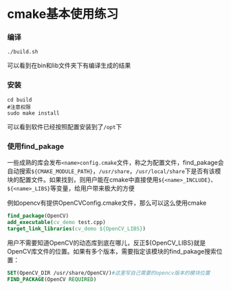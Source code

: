 # cmake基本使用练习

### 编译
```
./build.sh
```
可以看到在bin和lib文件夹下有编译生成的结果
### 安装
```
cd build
#注意权限
sudo make install
```
可以看到软件已经按照配置安装到了`/opt`下

### 使用find_pakage
一些成熟的库会发布`<name>config.cmake`文件，称之为配置文件，find_pakage会自动搜索`${CMAKE_MODULE_PATH}`，`/usr/share`，`/usr/local/share`下是否有该模块的配置文件。如果找到，则用户能在cmake中直接使用`${<name>_INCLUDE}`、`${<name>_LIBS}`等变量，给用户带来极大的方便

例如opencv有提供OpenCVConfig.cmake文件，那么可以这么使用cmake
```cmake
find_package(OpenCV)
add_executable(cv_demo test.cpp)
target_link_libraries(cv_demo ${OpenCV_LIBS})
```
用户不需要知道OpenCV的动态库到底在哪儿，反正${OpenCV_LIBS}就是OpenCV库文件的位置。如果有多个版本，需要指定该模块的find_pakage搜索位置：

```cmake
SET(OpenCV_DIR /usr/share/OpenCV/)#这里写自己需要的opencv版本的模块位置
FIND_PACKAGE(OpenCV REQUIRED)
```

